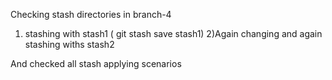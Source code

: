 Checking stash directories in branch-4

1) stashing with stash1 ( git stash save stash1)
2)Again changing and again stashing withs stash2

And checked all stash applying scenarios
